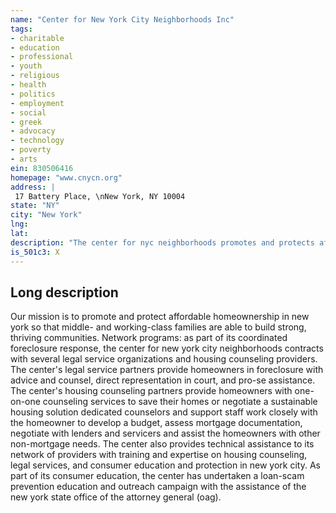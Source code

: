 ```yaml
---
name: "Center for New York City Neighborhoods Inc"
tags:
- charitable
- education
- professional
- youth
- religious
- health
- politics
- employment
- social
- greek
- advocacy
- technology
- poverty
- arts
ein: 830506416
homepage: "www.cnycn.org"
address: |
 17 Battery Place, \nNew York, NY 10004
state: "NY"
city: "New York"
lng: 
lat: 
description: "The center for nyc neighborhoods promotes and protects affordable homeownership in new york so that middle- and working-class families are able to build strong, thriving communities. Established by public and private partners, the center meets the diverse needs of homeowners throughout new york state by offering free, high quality housing services. Our mission is to promote and protectaffordable homeownership in new york sothat middle- and working-class families areable to build strong, thriving communities"
is_501c3: X
---
```


## Long description

Our mission is to promote and protect affordable homeownership in new york so that middle- and working-class families are able to build strong, thriving communities. Network programs: as part of its coordinated foreclosure response, the center for new york city neighborhoods contracts with several legal service organizations and housing counseling providers. The center's legal service partners provide homeowners in foreclosure with advice and counsel, direct representation in court, and pro-se assistance. The center's housing counseling partners provide homeowners with one-on-one counseling services to save their homes or negotiate a sustainable housing solution dedicated counselors and support staff work closely with the homeowner to develop a budget, assess mortgage documentation, negotiate with lenders and servicers and assist the homeowners with other non-mortgage needs. The center also provides technical assistance to its network of providers with training and expertise on housing counseling, legal services, and consumer education and protection in new york city. As part of its consumer education, the center has undertaken a loan-scam prevention education and outreach campaign with the assistance of the new york state office of the attorney general (oag). 
